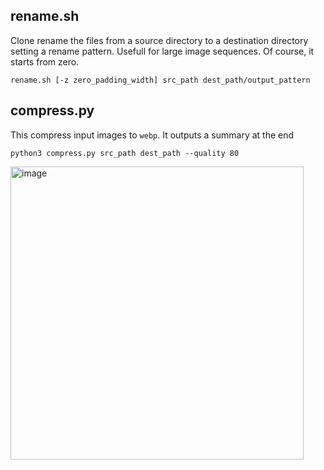 ## rename.sh
Clone rename the files from a source directory to a destination directory setting a rename pattern. Usefull for large image sequences. Of course, it starts from zero.

```rename.sh [-z zero_padding_width] src_path dest_path/output_pattern```

## compress.py
This compress input images to `webp`. It outputs a summary at the end

```python3 compress.py src_path dest_path --quality 80```

<img width="469" alt="image" src="https://github.com/basementstudio/scripts/assets/43894343/b01eecee-38cc-4d5f-b18c-375bede7b619">
